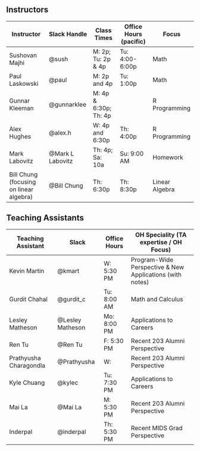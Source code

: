 ## Instructors 

| Instructor                              | Slack Handle     | Class Times           | Office Hours (pacific) | Focus          |
|-----------------------------------------|------------------|-----------------------|------------------------|----------------|
| Sushovan Majhi                          | @sush            | M: 2p; Tu: 2p & 4p    | Tu: 4:00-6:00p         | Math           |
| Paul Laskowski                          | @paul            | M: 2p and 4p          | Tu: 1:00p              | Math           |
| Gunnar Kleeman                          | @gunnarklee      | M: 4p & 6:30p; Th: 4p |                        | R Programming  |
| Alex Hughes                             | @alex.h          | W: 4p and 6:30p       | Th: 4:00p              | R Programming  |
| Mark Labovitz                           | @Mark L Labovitz | Th: 4p; Sa: 10a       | Su: 9:00 AM            | Homework       |
| Bill Chung (focusing on linear algebra) | @Bill Chung      | Th: 6:30p             | Th: 8:30p              | Linear Algebra |

## Teaching Assistants

| Teaching Assistant     | Slack            | Office Hours | OH Speciality (TA expertise / OH Focus)                  |
|------------------------|------------------|--------------|----------------------------------------------------------|
| Kevin Martin           | @kmart           | W: 5:30 PM   | Program-Wide Perspective & New Applications (with notes) |
| Gurdit Chahal          | @gurdit_c        | Tu: 8:00 AM  | Math and Calculus                                        |
| Lesley Matheson        | @Lesley Matheson | Mo: 8:00 PM  | Applications to Careers                                  |
| Ren Tu                 | @Ren Tu          | F: 5:30 PM   | Recent 203 Alumni Perspective                            |
| Prathyusha Charagondla | @Prathyusha      | W:           | Recent 203 Alumni Perspective                            |
| Kyle Chuang            | @kylec           | Tu: 7:30 PM  | Applications to Careers                                  |
| Mai La                 | @Mai La          | M: 5:30 PM   | Recent 203 Alumni Perspective                            |
| Inderpal               | @inderpal        | Th: 5:30 PM  | Recent MIDS Grad Perspective                             |
